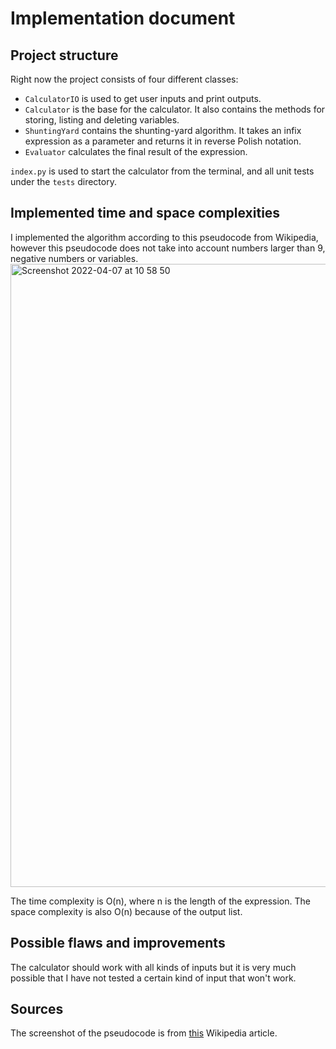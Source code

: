 # Implementation document

## Project structure

Right now the project consists of four different classes:

- `CalculatorIO` is used to get user inputs and print outputs.
- `Calculator` is the base for the calculator. It also contains the methods for storing, listing and deleting variables.
- `ShuntingYard` contains the shunting-yard algorithm. It takes an infix expression as a parameter and returns it in reverse Polish notation.
- `Evaluator` calculates the final result of the expression.

`index.py` is used to start the calculator from the terminal, and all unit tests under the `tests` directory.

## Implemented time and space complexities

I implemented the algorithm according to this pseudocode from Wikipedia, however this pseudocode does not take into account numbers larger than 9, negative numbers or variables.
<img width="997" alt="Screenshot 2022-04-07 at 10 58 50" src="https://user-images.githubusercontent.com/80681082/162150998-c011085a-adf3-4510-9460-cccbcc868a9b.png">

The time complexity is O(n), where n is the length of the expression. The space complexity is also O(n) because of the output list.

## Possible flaws and improvements

The calculator should work with all kinds of inputs but it is very much possible that I have not tested a certain kind of input that won't work.

## Sources

The screenshot of the pseudocode is from [this](https://en.wikipedia.org/wiki/Shunting-yard_algorithm#The_algorithm_in_detail) Wikipedia article.
